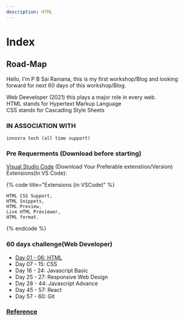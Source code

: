 ```yaml
---
description: HTML
---
```


# Index

## Road-Map

Hello, I'm P B Sai Ramana, this is my first workshop/Blog and looking forward for next 60 days of this workshop/Blog.

Web Deeveloper (2021) this plays a major role in every web. \
HTML stands for Hypertext Markup Language\
&#x20;CSS stands for Cascading Style Sheets

### IN ASSOCIATION WITH&#x20;

```
innovra tech (all time support)
```

### Pre Requerments (Download before starting)

[Visual Studio Code](https://code.visualstudio.com/download) (Download Your Preferable extenstion/Version) Extensions(In VS Code):&#x20;

{% code title="Extensions (in VSCode)" %}
```
HTML CSS Support,
HTML Snippets,
HTML Preview,
Live HTML Previewer,
HTML format.
```
{% endcode %}

### 60 days challenge(Web Developer)

* [Day 01 - 06: HTML](../day-01-06-html-links/)
* Day 07 - 15: CSS
* Day 16 - 24: Javascript Basic
* Day 25 - 27: Responsive Web Design
* Day 28 - 44: Javascript Advance
* Day 45 - 57: React
* Day 57 - 60: Git

### [Reference](links.md)
